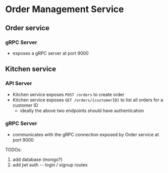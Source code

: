 # Order Management Service

## Order service

### gRPC Server

- exposes a gRPC server at port 9000

## Kitchen service

### API Server

- Kitchen service exposes `POST /orders` to create order
- Kitchen service exposes `GET /orders/{customerID}` to list all orders for a customer ID
  - ideally the above two endpoints should have authentication

### gRPC Server

- communicates with the gRPC connection exposed by Order service at port 9000

TODOs:

1. add database (mongo?)
2. add jwt auth -- login / signup routes
